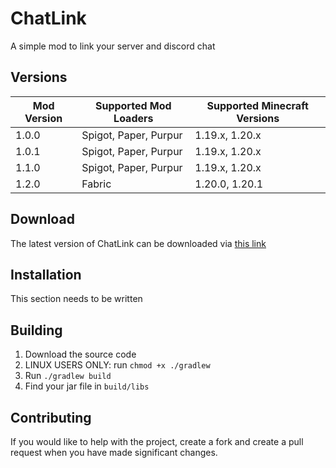 # ChatLink

A simple mod to link your server and discord chat

## Versions

| Mod Version | Supported Mod Loaders | Supported Minecraft Versions |
|-------------|-----------------------|------------------------------|
| 1.0.0       | Spigot, Paper, Purpur | 1.19.x, 1.20.x               |
| 1.0.1       | Spigot, Paper, Purpur | 1.19.x, 1.20.x               |
| 1.1.0       | Spigot, Paper, Purpur | 1.19.x, 1.20.x               |
| 1.2.0       | Fabric                | 1.20.0, 1.20.1               |

## Download

The latest version of ChatLink can be downloaded via [this link](https://modrinth.com/plugin/chatlink/versions)

## Installation

This section needs to be written

## Building

1. Download the source code
2. LINUX USERS ONLY: run `chmod +x ./gradlew`
3. Run `./gradlew build`
4. Find your jar file in `build/libs`

## Contributing

If you would like to help with the project, create a fork and create a pull request when you have made significant changes.

